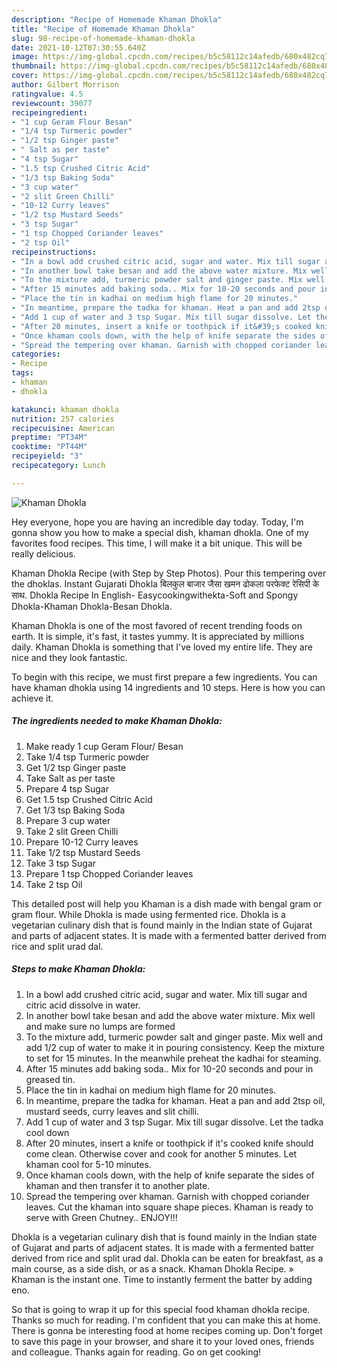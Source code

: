 ```yaml
---
description: "Recipe of Homemade Khaman Dhokla"
title: "Recipe of Homemade Khaman Dhokla"
slug: 98-recipe-of-homemade-khaman-dhokla
date: 2021-10-12T07:30:55.640Z
image: https://img-global.cpcdn.com/recipes/b5c58112c14afedb/680x482cq70/khaman-dhokla-recipe-main-photo.jpg
thumbnail: https://img-global.cpcdn.com/recipes/b5c58112c14afedb/680x482cq70/khaman-dhokla-recipe-main-photo.jpg
cover: https://img-global.cpcdn.com/recipes/b5c58112c14afedb/680x482cq70/khaman-dhokla-recipe-main-photo.jpg
author: Gilbert Morrison
ratingvalue: 4.5
reviewcount: 39077
recipeingredient:
- "1 cup Geram Flour Besan"
- "1/4 tsp Turmeric powder"
- "1/2 tsp Ginger paste"
- " Salt as per taste"
- "4 tsp Sugar"
- "1.5 tsp Crushed Citric Acid"
- "1/3 tsp Baking Soda"
- "3 cup water"
- "2 slit Green Chilli"
- "10-12 Curry leaves"
- "1/2 tsp Mustard Seeds"
- "3 tsp Sugar"
- "1 tsp Chopped Coriander leaves"
- "2 tsp Oil"
recipeinstructions:
- "In a bowl add crushed citric acid, sugar and water. Mix till sugar and citric acid dissolve in water."
- "In another bowl take besan and add the above water mixture. Mix well and make sure no lumps are formed"
- "To the mixture add, turmeric powder salt and ginger paste. Mix well and add 1/2 cup of water to make it in pouring consistency. Keep the mixture to set for 15 minutes. In the meanwhile preheat the kadhai for steaming."
- "After 15 minutes add baking soda.. Mix for 10-20 seconds and pour in greased tin."
- "Place the tin in kadhai on medium high flame for 20 minutes."
- "In meantime, prepare the tadka for khaman. Heat a pan and add 2tsp oil, mustard seeds, curry leaves and slit chilli."
- "Add 1 cup of water and 3 tsp Sugar. Mix till sugar dissolve. Let the tadka cool down"
- "After 20 minutes, insert a knife or toothpick if it&#39;s cooked knife should come clean. Otherwise cover and cook for another 5 minutes. Let khaman cool for 5-10 minutes."
- "Once khaman cools down, with the help of knife separate the sides of khaman and then transfer it to another plate."
- "Spread the tempering over khaman. Garnish with chopped coriander leaves. Cut the khaman into square shape pieces. Khaman is ready to serve with Green Chutney.. ENJOY!!!"
categories:
- Recipe
tags:
- khaman
- dhokla

katakunci: khaman dhokla 
nutrition: 257 calories
recipecuisine: American
preptime: "PT34M"
cooktime: "PT44M"
recipeyield: "3"
recipecategory: Lunch

---
```



![Khaman Dhokla](https://img-global.cpcdn.com/recipes/b5c58112c14afedb/680x482cq70/khaman-dhokla-recipe-main-photo.jpg)

Hey everyone, hope you are having an incredible day today. Today, I'm gonna show you how to make a special dish, khaman dhokla. One of my favorites food recipes. This time, I will make it a bit unique. This will be really delicious.

Khaman Dhokla Recipe (with Step by Step Photos). Pour this tempering over the dhoklas. Instant Gujarati Dhokla बिलकुल बाजार जैसा खमन ढोकला परफेक्ट रेसिपी के साथ. Dhokla Recipe In English- Easycookingwithekta-Soft and Spongy Dhokla-Khaman Dhokla-Besan Dhokla.

Khaman Dhokla is one of the most favored of recent trending foods on earth. It is simple, it's fast, it tastes yummy. It is appreciated by millions daily. Khaman Dhokla is something that I've loved my entire life. They are nice and they look fantastic.


To begin with this recipe, we must first prepare a few ingredients. You can have khaman dhokla using 14 ingredients and 10 steps. Here is how you can achieve it.

<!--inarticleads1-->

##### The ingredients needed to make Khaman Dhokla:

1. Make ready 1 cup Geram Flour/ Besan
1. Take 1/4 tsp Turmeric powder
1. Get 1/2 tsp Ginger paste
1. Take  Salt as per taste
1. Prepare 4 tsp Sugar
1. Get 1.5 tsp Crushed Citric Acid
1. Get 1/3 tsp Baking Soda
1. Prepare 3 cup water
1. Take 2 slit Green Chilli
1. Prepare 10-12 Curry leaves
1. Take 1/2 tsp Mustard Seeds
1. Take 3 tsp Sugar
1. Prepare 1 tsp Chopped Coriander leaves
1. Take 2 tsp Oil


This detailed post will help you Khaman is a dish made with bengal gram or gram flour. While Dhokla is made using fermented rice. Dhokla is a vegetarian culinary dish that is found mainly in the Indian state of Gujarat and parts of adjacent states. It is made with a fermented batter derived from rice and split urad dal. 

<!--inarticleads2-->

##### Steps to make Khaman Dhokla:

1. In a bowl add crushed citric acid, sugar and water. Mix till sugar and citric acid dissolve in water.
1. In another bowl take besan and add the above water mixture. Mix well and make sure no lumps are formed
1. To the mixture add, turmeric powder salt and ginger paste. Mix well and add 1/2 cup of water to make it in pouring consistency. Keep the mixture to set for 15 minutes. In the meanwhile preheat the kadhai for steaming.
1. After 15 minutes add baking soda.. Mix for 10-20 seconds and pour in greased tin.
1. Place the tin in kadhai on medium high flame for 20 minutes.
1. In meantime, prepare the tadka for khaman. Heat a pan and add 2tsp oil, mustard seeds, curry leaves and slit chilli.
1. Add 1 cup of water and 3 tsp Sugar. Mix till sugar dissolve. Let the tadka cool down
1. After 20 minutes, insert a knife or toothpick if it&#39;s cooked knife should come clean. Otherwise cover and cook for another 5 minutes. Let khaman cool for 5-10 minutes.
1. Once khaman cools down, with the help of knife separate the sides of khaman and then transfer it to another plate.
1. Spread the tempering over khaman. Garnish with chopped coriander leaves. Cut the khaman into square shape pieces. Khaman is ready to serve with Green Chutney.. ENJOY!!!


Dhokla is a vegetarian culinary dish that is found mainly in the Indian state of Gujarat and parts of adjacent states. It is made with a fermented batter derived from rice and split urad dal. Dhokla can be eaten for breakfast, as a main course, as a side dish, or as a snack. Khaman Dhokla Recipe. » Khaman is the instant one. Time to instantly ferment the batter by adding eno. 

So that is going to wrap it up for this special food khaman dhokla recipe. Thanks so much for reading. I'm confident that you can make this at home. There is gonna be interesting food at home recipes coming up. Don't forget to save this page in your browser, and share it to your loved ones, friends and colleague. Thanks again for reading. Go on get cooking!
